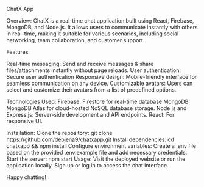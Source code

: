 ChatX App

Overview:
ChatX is a real-time chat application built using React, Firebase, MongoDB, and Node.js. It allows users to communicate instantly with others in real-time, making it suitable for various scenarios, including social networking, team collaboration, and customer support.

Features:

Real-time messaging: Send and receive messages & share files/attachments instantly without page reloads.
User authentication: Secure user authentication 
Responsive design: Mobile-friendly interface for seamless communication on any device.
Customizable avatars: Users can select and customize their avatars from a list of predefined options.

Technologies Used:
Firebase: Firestore for real-time database 
MongoDB: MongoDB Atlas for cloud-hosted NoSQL database storage.
Node.js and Express.js: Server-side development and API endpoints.
React: For responsive UI.

Installation:
Clone the repository: git clone https://github.com/debjena9/chatxapp.git
Install dependencies: cd chatxapp && npm install
Configure environment variables: Create a .env file based on the provided .env.example file and add necessary credentials.
Start the server: npm start
Usage:
Visit the deployed website  or run the application locally.
Sign up or log in to access the chat interface.


Happy chatting!

